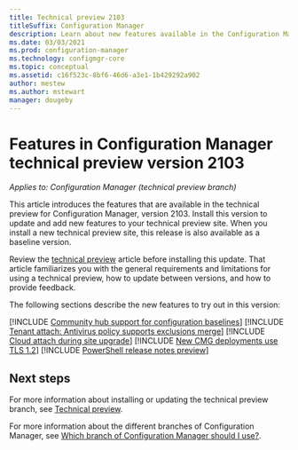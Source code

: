 ```yaml
---
title: Technical preview 2103
titleSuffix: Configuration Manager
description: Learn about new features available in the Configuration Manager technical preview branch version 2103.
ms.date: 03/03/2021
ms.prod: configuration-manager
ms.technology: configmgr-core
ms.topic: conceptual
ms.assetid: c16f523c-8bf6-46d6-a3e1-1b429292a902
author: mestew
ms.author: mstewart
manager: dougeby
---
```


# Features in Configuration Manager technical preview version 2103

*Applies to: Configuration Manager (technical preview branch)*

This article introduces the features that are available in the technical preview for Configuration Manager, version 2103. Install this version to update and add new features to your technical preview site.<!-- baseline only statement: --> When you install a new technical preview site, this release is also available as a baseline version.

Review the [technical preview](../technical-preview.md) article before installing this update. That article familiarizes you with the general requirements and limitations for using a technical preview, how to update between versions, and how to provide feedback.

The following sections describe the new features to try out in this version:

<!-- [!INCLUDE [Example feature name](includes/2103/1234567.md)] -->

[!INCLUDE [Community hub support for configuration baselines](includes/2103/7983121.md)]
[!INCLUDE [Tenant attach: Antivirus policy supports exclusions merge](includes/2103/9089764.md)]
[!INCLUDE [Cloud attach during site upgrade](includes/2103/7958749.md)]
[!INCLUDE [New CMG deployments use TLS 1.2](includes/2103/9408265.md)]
[!INCLUDE [PowerShell release notes preview](includes/2103/9302248.md)]

<!--
## General known issues

[!INCLUDE [Azure AD authentication doesn't work](includes/2102/known-issue-7569264.md)]
-->

## Next steps

For more information about installing or updating the technical preview branch, see [Technical preview](../technical-preview.md).

For more information about the different branches of Configuration Manager, see [Which branch of Configuration Manager should I use?](../../understand/which-branch-should-i-use.md).
